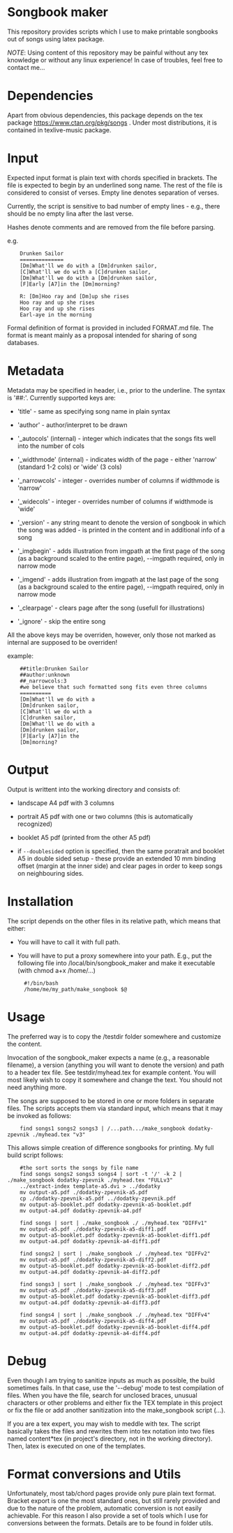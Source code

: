 Songbook maker
==============

This repository provides scripts which I use to make printable songbooks out of songs using latex package.

*NOTE*: Using content of this repository may be painful without any tex knowledge or without any linux experience! In case of troubles, feel free to contact me...

Dependencies
============
Apart from obvious dependencies, this package depends on the tex package https://www.ctan.org/pkg/songs . Under most distributions, it is contained in texlive-music package.

Input
=====

Expected input format is plain text with chords specified in brackets. The file is expected to begin by an underlined song name. The rest of the file is considered to consist of verses. Empty line denotes separation of verses.

Currently, the script is sensitive to bad number of empty lines - e.g., there should be no empty lina after the last verse.

Hashes denote comments and are removed from the file before parsing.

e.g.

        Drunken Sailor
        ==============
        [Dm]What'll we do with a [Dm]drunken sailor,
        [C]What'll we do with a [C]drunken sailor,
        [Dm]What'll we do with a [Dm]drunken sailor,
        [F]Early [A7]in the [Dm]morning?

        R: [Dm]Hoo ray and [Dm]up she rises
        Hoo ray and up she rises
        Hoo ray and up she rises
        Earl-aye in the morning

Formal definition of format is provided in included FORMAT.md file. The format is meant mainly as a proposal intended for sharing of song databases.

Metadata
========
Metadata may be specified in header, i.e., prior to the underline. The syntax is '##<key>:<value>'. Currently supported keys are:

* 'title' - same as specifying song name in plain syntax

* 'author' - author/interpret to be drawn

* '_autocols' (internal) - integer which indicates that the songs fits well into the number of cols 

* '_widthmode' (internal) - indicates width of the page - either 'narrow' (standard 1-2 cols) or 'wide' (3 cols)

* '_narrowcols' - integer - overrides number of columns if widthmode is 'narrow'

* '_widecols' - integer - overrides number of columns if widthmode is 'wide'

* '_version' - any string meant to denote the version of songbook in which the song was added - is printed in the content and in additional info of a song

* '_imgbegin' - adds illustration from imgpath at the first page of the song (as a background scaled to the entire page), --imgpath required, only in narrow mode

* '_imgend' - adds illustration from imgpath at the last page of the song (as a background scaled to the entire page), --imgpath required, only in narrow mode

* '_clearpage' - clears page after the song (usefull for illustrations)

* '_ignore' - skip the entire song

All the above keys may be overriden, however, only those not marked as internal are supposed to be overriden!

example:

        ##title:Drunken Sailor
        ##author:unknown
        ##_narrowcols:3
        #we believe that such formatted song fits even three columns 
        ==========
        [Dm]What'll we do with a 
        [Dm]drunken sailor,
        [C]What'll we do with a 
        [C]drunken sailor,
        [Dm]What'll we do with a 
        [Dm]drunken sailor,
        [F]Early [A7]in the 
        [Dm]morning?

Output
======
Output is writtent into the working directory and consists of:

* landscape A4 pdf with 3 columns

* portrait A5 pdf with one or two columns (this is automatically recognized) 

* booklet A5 pdf (printed from the other A5 pdf)

* if `--doublesided` option is specified, then the same poratrait and booklet A5 in double sided setup - these provide an extended 10 mm binding offset (margin at the inner side) and clear pages in order to keep songs on neighbouring sides.

Installation
============
The script depends on the other files in its relative path, which means that either:

* You will have to call it with full path.

* You will have to put a proxy somewhere into your path. E.g., put the following file into /local/bin/songbook_maker and make it executable (with chmod a+x /home/...)

        #!/bin/bash
        /home/me/my_path/make_songbook $@

Usage 
=====
The preferred way is to copy the <repository root>/testdir folder somewhere and customize the content.

Invocation of the songbook_maker expects a name (e.g., a reasonable filename), a version (anything you will want to denote the version) and path to a header tex file. See testdir/myhead.tex for example content. You will most likely wish to copy it somewhere and change the text. You should not need anything more.

The songs are supposed to be stored in one or more folders in separate files. The scripts accepts them via standard input, which means that it may be invoked as follows:
        
        find songs1 songs2 songs3 | /...path.../make_songbook dodatky-zpevnik ./myhead.tex "v3"

This allows simple creation of difference songbooks for printing. My full build script follows:

        #the sort sorts the songs by file name
        find songs songs2 songs3 songs4 | sort -t '/' -k 2 | ./make_songbook dodatky-zpevnik ./myhead.tex "FULLv3"
        ../extract-index template-a5.dvi > ../dodatky
        mv output-a5.pdf ./dodatky-zpevnik-a5.pdf
        cp ./dodatky-zpevnik-a5.pdf ../dodatky-zpevnik.pdf
        mv output-a5-booklet.pdf dodatky-zpevnik-a5-booklet.pdf
        mv output-a4.pdf dodatky-zpevnik-a4.pdf

        find songs | sort | ./make_songbook ./ ./myhead.tex "DIFFv1"
        mv output-a5.pdf ./dodatky-zpevnik-a5-diff1.pdf
        mv output-a5-booklet.pdf dodatky-zpevnik-a5-booklet-diff1.pdf
        mv output-a4.pdf dodatky-zpevnik-a4-diff1.pdf

        find songs2 | sort | ./make_songbook ./ ./myhead.tex "DIFFv2"
        mv output-a5.pdf ./dodatky-zpevnik-a5-diff2.pdf
        mv output-a5-booklet.pdf dodatky-zpevnik-a5-booklet-diff2.pdf
        mv output-a4.pdf dodatky-zpevnik-a4-diff2.pdf

        find songs3 | sort | ./make_songbook ./ ./myhead.tex "DIFFv3"
        mv output-a5.pdf ./dodatky-zpevnik-a5-diff3.pdf
        mv output-a5-booklet.pdf dodatky-zpevnik-a5-booklet-diff3.pdf
        mv output-a4.pdf dodatky-zpevnik-a4-diff3.pdf

        find songs4 | sort | ./make_songbook ./ ./myhead.tex "DIFFv4"
        mv output-a5.pdf ./dodatky-zpevnik-a5-diff4.pdf
        mv output-a5-booklet.pdf dodatky-zpevnik-a5-booklet-diff4.pdf
        mv output-a4.pdf dodatky-zpevnik-a4-diff4.pdf

Debug
=====
Even though I am trying to sanitize inputs as much as possible, the build sometimes fails. In that case, use the '--debug' mode to test compilation of files. When you have the file, search for unclosed braces, unusual characters or other problems and either fix the TEX template in this project or fix the file or add another sanitization into the make_songbook script (...). 

If you are a tex expert, you may wish to meddle with tex. The script basically takes the files and rewrites them into tex notation into two files named content*tex (in project's directory, not in the working directory). Then, latex is executed on one of the templates.

Format conversions and Utils
============================
Unfortunately, most tab/chord pages provide only pure plain text format. Bracket export is one the most standard ones, but still rarely provided and due to the nature of the problem, automatic conversion is not easily achievable. For this reason I also provide a set of tools which I use for conversions between the formats. Details are to be found in folder utils.






